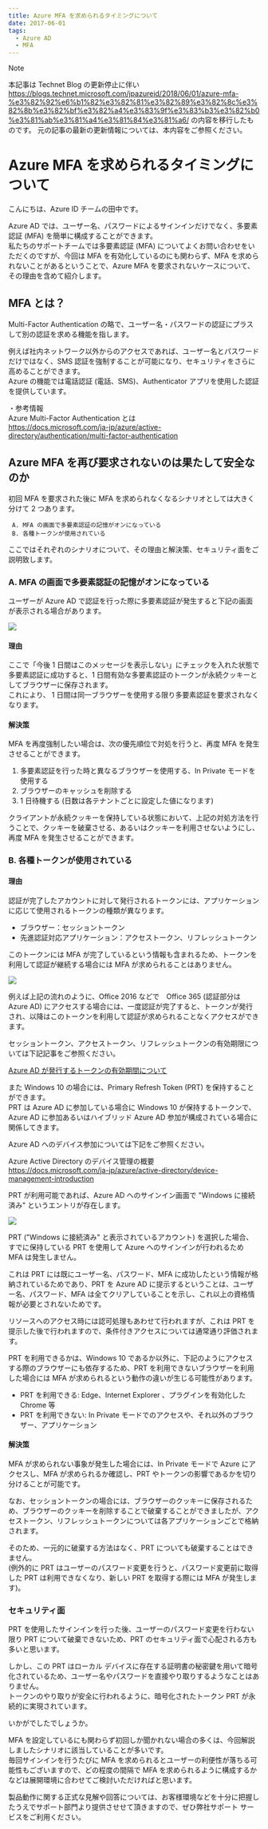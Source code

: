 ```yaml
---
title: Azure MFA を求められるタイミングについて
date: 2017-06-01
tags:
  - Azure AD
  - MFA
---
```


> [!NOTE]
> 本記事は Technet Blog の更新停止に伴い https://blogs.technet.microsoft.com/jpazureid/2018/06/01/azure-mfa-%e3%82%92%e6%b1%82%e3%82%81%e3%82%89%e3%82%8c%e3%82%8b%e3%82%bf%e3%82%a4%e3%83%9f%e3%83%b3%e3%82%b0%e3%81%ab%e3%81%a4%e3%81%84%e3%81%a6/ の内容を移行したものです。
> 元の記事の最新の更新情報については、本内容をご参照ください。

# Azure MFA を求められるタイミングについて

こんにちは、Azure ID チームの田中です。

Azure AD では、ユーザー名、パスワードによるサインインだけでなく、多要素認証 (MFA) を簡単に構成することができます。  
私たちのサポートチームでは多要素認証 (MFA) についてよくお問い合わせをいただくのですが、今回は MFA を有効化しているのにも関わらず、MFA を求められないことがあるということで、Azure MFA を要求されないケースについて、その理由を含めて紹介します。

## MFA とは？

Multi-Factor Authentication の略で、ユーザー名・パスワードの認証にプラスして別の認証を求める機能を指します。

例えば社内ネットワーク以外からのアクセスであれば、ユーザー名とパスワードだけではなく、SMS 認証を強制することが可能になり、セキュリティをさらに高めることができます。  
Azure の機能では電話認証 (電話、SMS)、Authenticator アプリを使用した認証を提供しています。

・参考情報  
Azure Multi-Factor Authentication とは  
https://docs.microsoft.com/ja-jp/azure/active-directory/authentication/multi-factor-authentication

## Azure MFA を再び要求されないのは果たして安全なのか

初回 MFA を要求された後に MFA を求められなくなるシナリオとしては大きく分けて 2 つあります。

     A. MFA の画面で多要素認証の記憶がオンになっている
     B. 各種トークンが使用されている

ここではそれぞれのシナリオについて、その理由と解決策、セキュリティ面をご説明致します。

### A. MFA の画面で多要素認証の記憶がオンになっている

ユーザーが Azure AD で認証を行った際に多要素認証が発生すると下記の画面が表示される場合があります。

![](./azure-mfa-timing/0011.png)

#### 理由

ここで「今後 1 日間はこのメッセージを表示しない」にチェックを入れた状態で多要素認証に成功すると、1 日間有効な多要素認証のトークンが永続クッキーとしてブラウザーに保存されます。  
これにより、 1 日間は同一ブラウザーを使用する限り多要素認証を要求されなくなります。

#### 解決策

MFA を再度強制したい場合は、次の優先順位で対処を行うと、再度 MFA を発生させることができます。

1. 多要素認証を行った時と異なるブラウザーを使用する、In Private モードを使用する
2. ブラウザーのキャッシュを削除する
3. 1 日待機する (日数は各テナントごとに設定した値になります)

クライアントが永続クッキーを保持している状態において、上記の対処方法を行うことで、クッキーを破棄させる、あるいはクッキーを利用させないようにし、再度 MFA を発生させることができます。

### B. 各種トークンが使用されている

#### 理由

認証が完了したアカウントに対して発行されるトークンには、アプリケーションに応じて使用されるトークンの種類が異なります。

- ブラウザー：セッショントークン
- 先進認証対応アプリケーション：アクセストークン、リフレッシュトークン

このトークンには MFA が完了しているという情報も含まれるため、トークンを利用して認証が継続する場合には MFA が求められることはありません。

![](./azure-mfa-timing/0021-1024x374.png)

例えば上記の流れのように、Office 2016 などで　Office 365 (認証部分は Azure AD) にアクセスする場合には、一度認証が完了すると、トークンが発行され、以降はこのトークンを利用して認証が求められることなくアクセスができます。

セッショントークン、アクセストークン、リフレッシュトークンの有効期限については下記記事をご参照ください。

[Azure AD が発行するトークンの有効期間について](https://jpazureid.github.io/blog/azure-active-directory/aad-token-lifetime/)

また Windows 10 の場合には、Primary Refresh Token (PRT) を保持することができます。  
PRT は Azure AD に参加している場合に Windows 10 が保持するトークンで、Azure AD に参加あるいはハイブリッド Azure AD 参加が構成されている場合に関係してきます。

Azure AD へのデバイス参加については下記をご参照ください。

Azure Active Directory のデバイス管理の概要  
https://docs.microsoft.com/ja-jp/azure/active-directory/device-management-introduction  

PRT が利用可能であれば、Azure AD へのサインイン画面で "Windows に接続済み" というエントリが存在します。

![](./azure-mfa-timing/0031.png)

PRT ("Windows に接続済み" と表示されているアカウント) を選択した場合、すでに保持している PRT を使用して Azure へのサインインが行われるため MFA は発生しません。

これは PRT には既にユーザー名、パスワード、MFA に成功したという情報が格納されているためであり、PRT を Azure AD に提示するということは、ユーザー名、パスワード、MFA は全てクリアしていることを示し、これ以上の資格情報が必要とされないためです。

リソースへのアクセス時には認可処理もあわせて行われますが、これは PRT を提示した後で行われますので、条件付きアクセスについては通常通り評価されます。

PRT を利用できるかは、Windows 10 であるか以外に、下記のようにアクセスする際のブラウザーにも依存するため、PRT を利用できないブラウザーを利用した場合には MFA が求められるという動作の違いが生じる可能性があります。

- PRT を利用できる: Edge、Internet Explorer 、プラグインを有効化した Chrome 等
- PRT を利用できない: In Private モードでのアクセスや、それ以外のブラウザー、アプリケーション

#### 解決策

MFA が求められない事象が発生した場合には、In Private モードで Azure にアクセスし、MFA が求められるか確認し、PRT やトークンの影響であるかを切り分けることが可能です。

なお、セッショントークンの場合には、ブラウザーのクッキーに保存されるため、ブラウザーのクッキーを削除することで破棄することができましたが、アクセストークン、リフレッシュトークンについては各アプリケーションごとで格納されます。

そのため、一元的に破棄する方法はなく、PRT についても破棄することはできません。  
(例外的に PRT はユーザーのパスワード変更を行うと、パスワード変更前に取得した PRT は利用できなくなり、新しい PRT を取得する際には MFA が発生します)。

### セキュリティ面

PRT を使用したサインインを行った後、ユーザーのパスワード変更を行わない限り PRT について破棄できないため、PRT のセキュリティ面で心配される方も多いと思います。

しかし、この PRT はローカル デバイスに存在する証明書の秘密鍵を用いて暗号化されているため、ユーザー名やパスワードを直接やり取りするようなことはありません。  
トークンのやり取りが安全に行われるように、暗号化されたトークン PRT が永続的に実現されています。

いかがでしたでしょうか。

MFA を設定しているにも関わらず初回しか聞かれない場合の多くは、今回解説しましたシナリオに該当していることが多いです。  
毎回サインインを行うたびに MFA を求められるとユーザーの利便性が落ちる可能性もございますので、どの程度の間隔で MFA を求められるように構成するかなどは展開環境に合わせてご検討いただければと思います。

製品動作に関する正式な見解や回答については、お客様環境などを十分に把握したうえでサポート部門より提供させせて頂きますので、ぜひ弊社サポート サービスをご利用ください。

